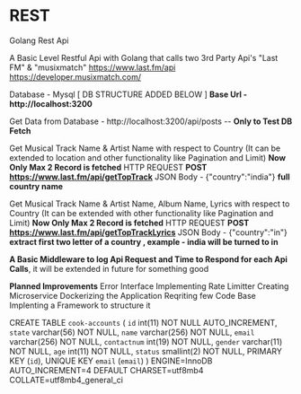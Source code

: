 # REST
Golang Rest Api 

A Basic Level Restful Api with Golang that calls two 3rd Party Api's "Last FM" & "musixmatch"
https://www.last.fm/api
https://developer.musixmatch.com/

Database - Mysql [ DB STRUCTURE ADDED BELOW ]
**Base Url - http://localhost:3200**

Get Data from Database - http://localhost:3200/api/posts -- **Only to Test DB Fetch**

Get Musical Track Name & Artist Name with respect to Country (It can be extended to location and other functionality like Pagination and Limit)
**Now Only Max 2 Record is fetched**
HTTP REQUEST **POST https://www.last.fm/api/getTopTrack**
JSON Body - {"country":"india"} **full country name**

Get Musical Track Name & Artist Name, Album Name, Lyrics with respect to Country (It can be extended with other functionality like Pagination and Limit)
**Now Only Max 2 Record is fetched**
HTTP REQUEST **POST https://www.last.fm/api/getTopTrackLyrics**
JSON Body - {"country":"in"} **extract first two letter of a country , example - india will be turned to in**

**A Basic Middleware to log Api Request and Time to Respond for each Api Calls**, it will be extended in future for something good

**Planned Improvements**
Error Interface
Implementing Rate Limitter
Creating Microservice
Dockerizing the Application
Reqriting few Code Base
Implenting a Framework to structure it



CREATE TABLE `cook-accounts` (
  `id` int(11) NOT NULL AUTO_INCREMENT,
  `state` varchar(56) NOT NULL,
  `name` varchar(256) NOT NULL,
  `email` varchar(256) NOT NULL,
  `contactnum` int(19) NOT NULL,
  `gender` varchar(11) NOT NULL,
  `age` int(11) NOT NULL,
  `status` smallint(2) NOT NULL,
  PRIMARY KEY (`id`),
  UNIQUE KEY `email` (`email`)
) ENGINE=InnoDB AUTO_INCREMENT=4 DEFAULT CHARSET=utf8mb4 COLLATE=utf8mb4_general_ci


